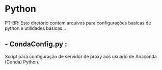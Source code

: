 <h1> Python </h1>
PT-BR: Este diretório contem arquivos para configurações basicas de python e utilidades básicas...

<h2>- CondaConfig.py :</h2> Script para configuração de servidor de proxy aos usuário de Anaconda (Conda) Python.

